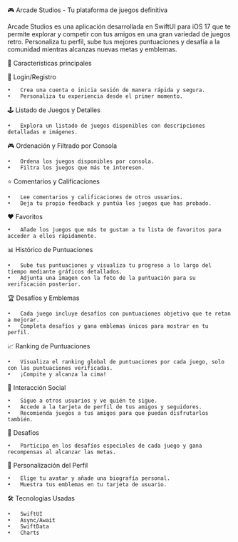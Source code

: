 🎮 Arcade Studios - Tu plataforma de juegos definitiva

Arcade Studios es una aplicación desarrollada en SwiftUI para iOS 17 que te permite explorar y competir con tus amigos en una gran variedad de juegos retro.
Personaliza tu perfil, sube tus mejores puntuaciones y desafía a la comunidad mientras alcanzas nuevas metas y emblemas.

🚀 Características principales

👤 Login/Registro

	•	Crea una cuenta o inicia sesión de manera rápida y segura.
	•	Personaliza tu experiencia desde el primer momento.

🕹️ Listado de Juegos y Detalles

	•	Explora un listado de juegos disponibles con descripciones detalladas e imágenes.

🎮 Ordenación y Filtrado por Consola

	•	Ordena los juegos disponibles por consola.
	•	Filtra los juegos que más te interesen.

⭐ Comentarios y Calificaciones

	•	Lee comentarios y calificaciones de otros usuarios.
	•	Deja tu propio feedback y puntúa los juegos que has probado.

❤️ Favoritos

	•	Añade los juegos que más te gustan a tu lista de favoritos para acceder a ellos rápidamente.

📊 Histórico de Puntuaciones

	•	Sube tus puntuaciones y visualiza tu progreso a lo largo del tiempo mediante gráficos detallados.
	•	Adjunta una imagen con la foto de la puntuación para su verificación posterior.

🏆 Desafíos y Emblemas

	•	Cada juego incluye desafíos con puntuaciones objetivo que te retan a mejorar.
	•	Completa desafíos y gana emblemas únicos para mostrar en tu perfil.

📈 Ranking de Puntuaciones

	•	Visualiza el ranking global de puntuaciones por cada juego, solo con las puntuaciones verificadas.
	•	¡Compite y alcanza la cima!

👥 Interacción Social

	•	Sigue a otros usuarios y ve quién te sigue.
	•	Accede a la tarjeta de perfil de tus amigos y seguidores.
	•	Recomienda juegos a tus amigos para que puedan disfrutarlos también.

🎯 Desafíos

	•	Participa en los desafíos especiales de cada juego y gana recompensas al alcanzar las metas.

👤 Personalización del Perfil

	•	Elige tu avatar y añade una biografía personal.
	•	Muestra tus emblemas en tu tarjeta de usuario.

🛠️ Tecnologías Usadas

	•	SwiftUI
 	•	Async/Await
	•	SwiftData
	•	Charts
